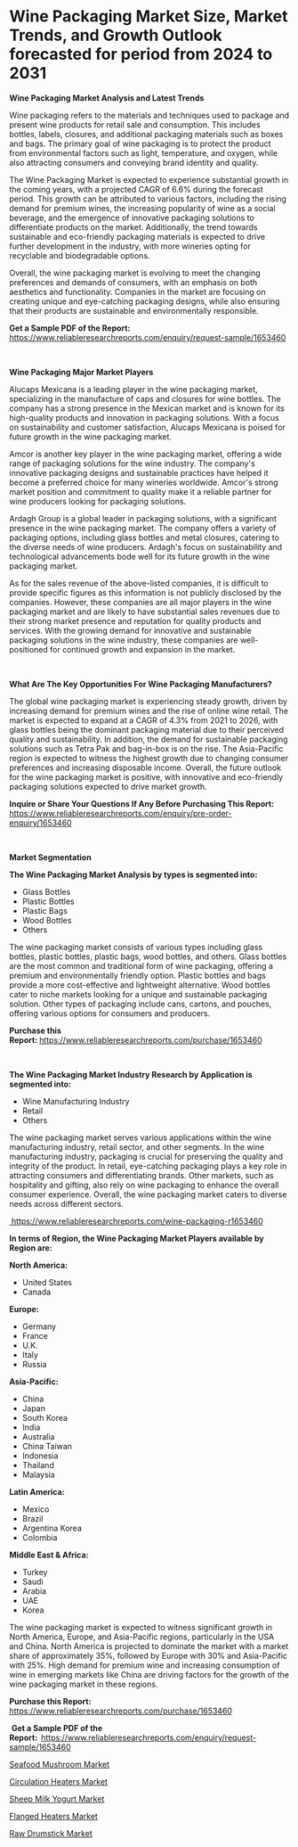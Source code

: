 <p><h1>Wine Packaging Market Size, Market Trends, and Growth Outlook forecasted for period from 2024 to 2031</h1></p><p><strong>Wine Packaging Market Analysis and Latest Trends</strong></p>
<p><p>Wine packaging refers to the materials and techniques used to package and present wine products for retail sale and consumption. This includes bottles, labels, closures, and additional packaging materials such as boxes and bags. The primary goal of wine packaging is to protect the product from environmental factors such as light, temperature, and oxygen, while also attracting consumers and conveying brand identity and quality.</p><p>The Wine Packaging Market is expected to experience substantial growth in the coming years, with a projected CAGR of 6.6% during the forecast period. This growth can be attributed to various factors, including the rising demand for premium wines, the increasing popularity of wine as a social beverage, and the emergence of innovative packaging solutions to differentiate products on the market. Additionally, the trend towards sustainable and eco-friendly packaging materials is expected to drive further development in the industry, with more wineries opting for recyclable and biodegradable options.</p><p>Overall, the wine packaging market is evolving to meet the changing preferences and demands of consumers, with an emphasis on both aesthetics and functionality. Companies in the market are focusing on creating unique and eye-catching packaging designs, while also ensuring that their products are sustainable and environmentally responsible.</p></p>
<p><strong>Get a Sample PDF of the Report:&nbsp;</strong> <a href="https://www.reliableresearchreports.com/enquiry/request-sample/1653460">https://www.reliableresearchreports.com/enquiry/request-sample/1653460</a></p>
<p>&nbsp;</p>
<p><strong>Wine Packaging Major Market Players</strong></p>
<p><p>Alucaps Mexicana is a leading player in the wine packaging market, specializing in the manufacture of caps and closures for wine bottles. The company has a strong presence in the Mexican market and is known for its high-quality products and innovation in packaging solutions. With a focus on sustainability and customer satisfaction, Alucaps Mexicana is poised for future growth in the wine packaging market.</p><p>Amcor is another key player in the wine packaging market, offering a wide range of packaging solutions for the wine industry. The company's innovative packaging designs and sustainable practices have helped it become a preferred choice for many wineries worldwide. Amcor's strong market position and commitment to quality make it a reliable partner for wine producers looking for packaging solutions.</p><p>Ardagh Group is a global leader in packaging solutions, with a significant presence in the wine packaging market. The company offers a variety of packaging options, including glass bottles and metal closures, catering to the diverse needs of wine producers. Ardagh's focus on sustainability and technological advancements bode well for its future growth in the wine packaging market.</p><p>As for the sales revenue of the above-listed companies, it is difficult to provide specific figures as this information is not publicly disclosed by the companies. However, these companies are all major players in the wine packaging market and are likely to have substantial sales revenues due to their strong market presence and reputation for quality products and services. With the growing demand for innovative and sustainable packaging solutions in the wine industry, these companies are well-positioned for continued growth and expansion in the market.</p></p>
<p>&nbsp;</p>
<p><strong>What Are The Key Opportunities For Wine Packaging Manufacturers?</strong></p>
<p><p>The global wine packaging market is experiencing steady growth, driven by increasing demand for premium wines and the rise of online wine retail. The market is expected to expand at a CAGR of 4.3% from 2021 to 2026, with glass bottles being the dominant packaging material due to their perceived quality and sustainability. In addition, the demand for sustainable packaging solutions such as Tetra Pak and bag-in-box is on the rise. The Asia-Pacific region is expected to witness the highest growth due to changing consumer preferences and increasing disposable income. Overall, the future outlook for the wine packaging market is positive, with innovative and eco-friendly packaging solutions expected to drive market growth.</p></p>
<p><strong>Inquire or Share Your Questions If Any Before Purchasing This Report:</strong> <a href="https://www.reliableresearchreports.com/enquiry/pre-order-enquiry/1653460">https://www.reliableresearchreports.com/enquiry/pre-order-enquiry/1653460</a></p>
<p>&nbsp;</p>
<p><strong>Market Segmentation</strong></p>
<p><strong>The Wine Packaging Market Analysis by types is segmented into:</strong></p>
<p><ul><li>Glass Bottles</li><li>Plastic Bottles</li><li>Plastic Bags</li><li>Wood Bottles</li><li>Others</li></ul></p>
<p><p>The wine packaging market consists of various types including glass bottles, plastic bottles, plastic bags, wood bottles, and others. Glass bottles are the most common and traditional form of wine packaging, offering a premium and environmentally friendly option. Plastic bottles and bags provide a more cost-effective and lightweight alternative. Wood bottles cater to niche markets looking for a unique and sustainable packaging solution. Other types of packaging include cans, cartons, and pouches, offering various options for consumers and producers.</p></p>
<p><strong>Purchase this Report:&nbsp;</strong><a href="https://www.reliableresearchreports.com/purchase/1653460">https://www.reliableresearchreports.com/purchase/1653460</a></p>
<p>&nbsp;</p>
<p><strong>The Wine Packaging Market Industry Research by Application is segmented into:</strong></p>
<p><ul><li>Wine Manufacturing Industry</li><li>Retail</li><li>Others</li></ul></p>
<p><p>The wine packaging market serves various applications within the wine manufacturing industry, retail sector, and other segments. In the wine manufacturing industry, packaging is crucial for preserving the quality and integrity of the product. In retail, eye-catching packaging plays a key role in attracting consumers and differentiating brands. Other markets, such as hospitality and gifting, also rely on wine packaging to enhance the overall consumer experience. Overall, the wine packaging market caters to diverse needs across different sectors.</p></p>
<p><a href="https://www.reliableresearchreports.com/wine-packaging-r1653460">&nbsp;https://www.reliableresearchreports.com/wine-packaging-r1653460</a></p>
<p><strong>In terms of Region, the Wine Packaging Market Players available by Region are:</strong></p>
<p>
    <p> <strong> North America: </strong>
        <ul>
            <li>United States</li>
            <li>Canada</li>
        </ul>
        </p> 
    <p> <strong> Europe: </strong>
        <ul>
            <li>Germany</li>
            <li>France</li>
            <li>U.K.</li>
            <li>Italy</li>
            <li>Russia</li>
        </ul>
        </p> 
    <p> <strong> Asia-Pacific: </strong>
        <ul>
            <li>China</li>
            <li>Japan</li>
            <li>South Korea</li>
            <li>India</li>
            <li>Australia</li>
            <li>China Taiwan</li>
            <li>Indonesia</li>
            <li>Thailand</li>
            <li>Malaysia</li>
        </ul>
        </p> 
    <p> <strong> Latin America: </strong>
        <ul>
            <li>Mexico</li>
            <li>Brazil</li>
            <li>Argentina Korea</li>
            <li>Colombia</li>
        </ul>
        </p> 
    <p> <strong> Middle East & Africa: </strong>
        <ul>
            <li>Turkey</li>
            <li>Saudi</li>
            <li>Arabia</li>
            <li>UAE</li>
            <li>Korea</li>
        </ul>
    </p>
    </p>
<p><p>The wine packaging market is expected to witness significant growth in North America, Europe, and Asia-Pacific regions, particularly in the USA and China. North America is projected to dominate the market with a market share of approximately 35%, followed by Europe with 30% and Asia-Pacific with 25%. High demand for premium wine and increasing consumption of wine in emerging markets like China are driving factors for the growth of the wine packaging market in these regions.</p></p>
<p><strong>Purchase this Report: </strong><a href="https://www.reliableresearchreports.com/purchase/1653460">https://www.reliableresearchreports.com/purchase/1653460</a></p>
<p>&nbsp;<strong>Get a Sample PDF of the Report:&nbsp;&nbsp;</strong><a href="https://www.reliableresearchreports.com/enquiry/request-sample/1653460">https://www.reliableresearchreports.com/enquiry/request-sample/1653460</a></p>
<p><strong></strong></p>
<p><p><a href="https://medium.com/@penelope.lee568/seafood-mushroom-market-a-global-and-regional-analysis-focus-on-region-country-level-analysis-54b0ee05eaf6">Seafood Mushroom Market</a></p><p><a href="https://github.com/marthawweekle/Market-Research-Report-List-2/blob/main/circulation-heaters-market.md">Circulation Heaters Market</a></p><p><a href="https://medium.com/@charles.fisher4346/deep-dive-into-the-sheep-milk-yogurt-market-itstrends-market-segmentation-and-competitive-553312aa71cf">Sheep Milk Yogurt Market</a></p><p><a href="https://github.com/HenrietteMills1/Market-Research-Report-List-2/blob/main/flanged-heaters-market.md">Flanged Heaters Market</a></p><p><a href="https://medium.com/@clarenceuvalis67867/global-raw-drumstick-market-share-and-growth-opportunities-and-market-size-growing-with-a-cagr-of-4-1a66cff8bf3a">Raw Drumstick Market</a></p></p>